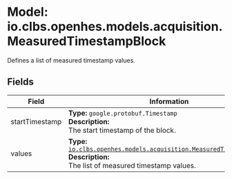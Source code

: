 # Model: io.clbs.openhes.models.acquisition.MeasuredTimestampBlock

Defines a list of measured timestamp values.

## Fields

| Field | Information |
| --- | --- |
| startTimestamp | <b>Type:</b> `google.protobuf.Timestamp`<br><b>Description:</b><br>The start timestamp of the block. |
| values | <b>Type:</b> [`io.clbs.openhes.models.acquisition.MeasuredTimestampValue`](model-io-clbs-openhes-models-acquisition-measuredtimestampvalue.md)<br><b>Description:</b><br>The list of measured timestamp values. |

